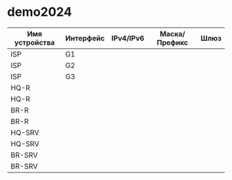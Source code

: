# demo2024
| Имя устройства | Интерфейс | IPv4/IPv6 | Маска/Префикс | Шлюз |
| -------------- | --------- | --------- | ------------- | ---- |
| ISP            |G1         |           |               |      |
| ISP            |G2         |           |               |      |
| ISP            |G3         |           |               |      |
| HQ-R           |           |           |               |      |
| HQ-R           |           |           |               |      |
| BR-R           |           |           |               |      |
| BR-R           |           |           |               |      |
| HQ-SRV         |           |           |               |      |
| HQ-SRV         |           |           |               |      |
| BR-SRV         |           |           |               |      |
| BR-SRV         |           |           |               |      |
